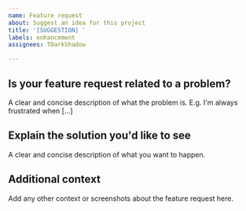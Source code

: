 ```yaml
---
name: Feature request
about: Suggest an idea for this project
title: '[SUGGESTION] '
labels: enhancement
assignees: TDarkShadow

---
```

## Is your feature request related to a problem?

A clear and concise description of what the problem is. E.g. I'm always frustrated when [...]

## Explain the solution you'd like to see

A clear and concise description of what you want to happen.

## Additional context

Add any other context or screenshots about the feature request here.
